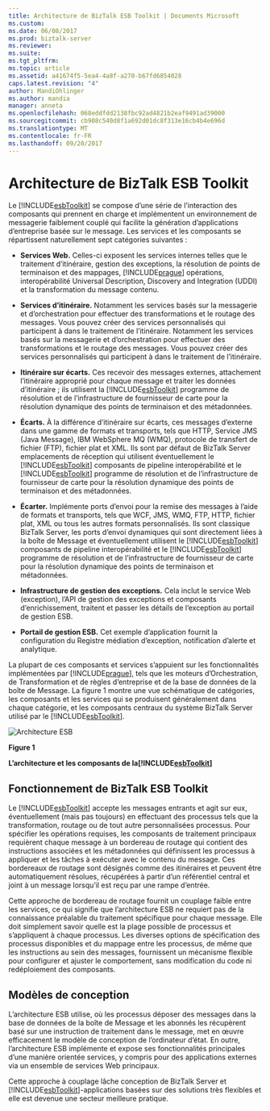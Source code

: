 ```yaml
---
title: Architecture de BizTalk ESB Toolkit | Documents Microsoft
ms.custom: 
ms.date: 06/08/2017
ms.prod: biztalk-server
ms.reviewer: 
ms.suite: 
ms.tgt_pltfrm: 
ms.topic: article
ms.assetid: a41674f5-5ea4-4a8f-a270-b67fd6854028
caps.latest.revision: "4"
author: MandiOhlinger
ms.author: mandia
manager: anneta
ms.openlocfilehash: 068eddfdd2138fbc92ad4821b2eaf9491ad39000
ms.sourcegitcommit: cb908c540d8f1a692d01dc8f313e16cb4b4e696d
ms.translationtype: MT
ms.contentlocale: fr-FR
ms.lasthandoff: 09/20/2017
---
```

# <a name="architecture-of-the-biztalk-esb-toolkit"></a>Architecture de BizTalk ESB Toolkit
Le [!INCLUDE[esbToolkit](../includes/esbtoolkit-md.md)] se compose d’une série de l’interaction des composants qui prennent en charge et implémentent un environnement de messagerie faiblement couplé qui facilite la génération d’applications d’entreprise basée sur le message. Les services et les composants se répartissent naturellement sept catégories suivantes :  
  
-   **Services Web.** Celles-ci exposent les services internes telles que le traitement d’itinéraire, gestion des exceptions, la résolution de points de terminaison et des mappages, [!INCLUDE[prague](../includes/prague-md.md)] opérations, interopérabilité Universal Description, Discovery and Integration (UDDI) et la transformation du message contenu.  
  
-   **Services d’itinéraire.** Notamment les services basés sur la messagerie et d’orchestration pour effectuer des transformations et le routage des messages. Vous pouvez créer des services personnalisés qui participent à dans le traitement de l’itinéraire. Notamment les services basés sur la messagerie et d’orchestration pour effectuer des transformations et le routage des messages. Vous pouvez créer des services personnalisés qui participent à dans le traitement de l’itinéraire.  
  
-   **Itinéraire sur écarts.** Ces recevoir des messages externes, attachement l’itinéraire approprié pour chaque message et traiter les données d’itinéraire ; ils utilisent la [!INCLUDE[esbToolkit](../includes/esbtoolkit-md.md)] programme de résolution et de l’infrastructure de fournisseur de carte pour la résolution dynamique des points de terminaison et des métadonnées.  
  
-   **Écarts.** À la différence d’itinéraire sur écarts, ces messages d’externe dans une gamme de formats et transports, tels que HTTP, Service JMS (Java Message), IBM WebSphere MQ (WMQ), protocole de transfert de fichier (FTP), fichier plat et XML. Ils sont par défaut de BizTalk Server emplacements de réception qui utilisent éventuellement le [!INCLUDE[esbToolkit](../includes/esbtoolkit-md.md)] composants de pipeline interopérabilité et le [!INCLUDE[esbToolkit](../includes/esbtoolkit-md.md)] programme de résolution et de l’infrastructure de fournisseur de carte pour la résolution dynamique des points de terminaison et des métadonnées.  
  
-   **Écarter.** Implémente ports d’envoi pour la remise des messages à l’aide de formats et transports, tels que WCF, JMS, WMQ, FTP, HTTP, fichier plat, XML ou tous les autres formats personnalisés. Ils sont classique BizTalk Server, les ports d’envoi dynamiques qui sont directement liées à la boîte de Message et éventuellement utilisent le [!INCLUDE[esbToolkit](../includes/esbtoolkit-md.md)] composants de pipeline interopérabilité et le [!INCLUDE[esbToolkit](../includes/esbtoolkit-md.md)] programme de résolution et de l’infrastructure de fournisseur de carte pour la résolution dynamique des points de terminaison et métadonnées.  
  
-   **Infrastructure de gestion des exceptions.** Cela inclut le service Web (exception), l’API de gestion des exceptions et composants d’enrichissement, traitent et passer les détails de l’exception au portail de gestion ESB.  
  
-   **Portail de gestion ESB.** Cet exemple d’application fournit la configuration du Registre médiation d’exception, notification d’alerte et analytique.  
  
 La plupart de ces composants et services s’appuient sur les fonctionnalités implémentées par [!INCLUDE[prague](../includes/prague-md.md)], tels que les moteurs d’Orchestration, de Transformation et de règles d’entreprise et de la base de données de la boîte de Message. La figure 1 montre une vue schématique de catégories, les composants et les services qui se produisent généralement dans chaque catégorie, et les composants centraux du système BizTalk Server utilisé par le [!INCLUDE[esbToolkit](../includes/esbtoolkit-md.md)].  
  
 ![Architecture ESB](../esb-toolkit/media/esbarchitecture.gif "ESBArchitecture")  
  
 **Figure 1**  
  
 **L’architecture et les composants de la[!INCLUDE[esbToolkit](../includes/esbtoolkit-md.md)]**  
  
## <a name="how-the-biztalk-esb-toolkit-works"></a>Fonctionnement de BizTalk ESB Toolkit  
 Le [!INCLUDE[esbToolkit](../includes/esbtoolkit-md.md)] accepte les messages entrants et agit sur eux, éventuellement (mais pas toujours) en effectuant des processus tels que la transformation, routage ou de tout autre personnalisées processus. Pour spécifier les opérations requises, les composants de traitement principaux requièrent chaque message à un bordereau de routage qui contient des instructions associées et les métadonnées qui définissent les processus à appliquer et les tâches à exécuter avec le contenu du message. Ces bordereaux de routage sont désignés comme des itinéraires et peuvent être automatiquement résolues, récupérées à partir d’un référentiel central et joint à un message lorsqu’il est reçu par une rampe d’entrée.  
  
 Cette approche de bordereau de routage fournit un couplage faible entre les services, ce qui signifie que l’architecture ESB ne requiert pas de la connaissance préalable du traitement spécifique pour chaque message. Elle doit simplement savoir quelle est la plage possible de processus et s’appliquent à chaque processus. Les diverses options de spécification des processus disponibles et du mappage entre les processus, de même que les instructions au sein des messages, fournissent un mécanisme flexible pour configurer et ajuster le comportement, sans modification du code ni redéploiement des composants.  
  
## <a name="design-patterns"></a>Modèles de conception  
 L’architecture ESB utilise, où les processus déposer des messages dans la base de données de la boîte de Message et les abonnés les récupèrent basé sur une instruction de traitement dans le message, met en œuvre efficacement le modèle de conception de l’ordinateur d’état. En outre, l’architecture ESB implémente et expose ses fonctionnalités principales d’une manière orientée services, y compris pour des applications externes via un ensemble de services Web principaux.  
  
 Cette approche à couplage lâche conception de BizTalk Server et [!INCLUDE[esbToolkit](../includes/esbtoolkit-md.md)]-applications basées sur des solutions très flexibles et elle est devenue une secteur meilleure pratique.